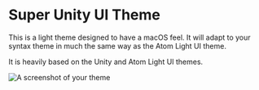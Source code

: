 # Super Unity UI Theme

This is a light theme designed to have a macOS feel. It will adapt to your syntax theme in much the same way as the Atom Light UI theme.

It is heavily based on the Unity and Atom Light UI themes.

![A screenshot of your theme](https://cloud.githubusercontent.com/assets/378023/8842525/4215f26c-3136-11e5-9d94-d2c078a05d24.png)
